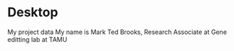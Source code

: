 # Desktop
My project data
My name is Mark Ted Brooks, Research Associate at Gene editting lab at TAMU
